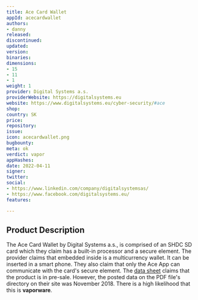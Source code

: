 ```yaml
---
title: Ace Card Wallet
appId: acecardwallet
authors:
- danny
released: 
discontinued: 
updated: 
version: 
binaries: 
dimensions:
- 15
- 11
- 1
weight: 1
provider: Digital Systems a.s.
providerWebsite: https://digitalsystems.eu
website: https://www.digitalsystems.eu/cyber-security/#ace
shop: 
country: SK
price: 
repository: 
issue: 
icon: acecardwallet.png
bugbounty: 
meta: ok
verdict: vapor
appHashes: 
date: 2022-04-11
signer: 
twitter: 
social:
- https://www.linkedin.com/company/digitalsystemsas/
- https://www.facebook.com/digitalsystems.eu/
features: 

---
```


## Product Description

The Ace Card Wallet by Digital Systems a.s., is comprised of an SHDC SD card which they claim has a built-in processor and a secure element. The provider claims that embedded inside is a multicurrency wallet. It can be inserted in a smart phone. They also claim that only the Ace App can communicate with the card's secure element. The [data sheet](https://www.digitalsystems.eu/wp-content/uploads/2018/11/AceCardWallet.pdf) claims that the product is in pre-sale. However, the posted data on the PDF file's directory on their site was November 2018. There is a high likelihood that this is **vaporware**.

